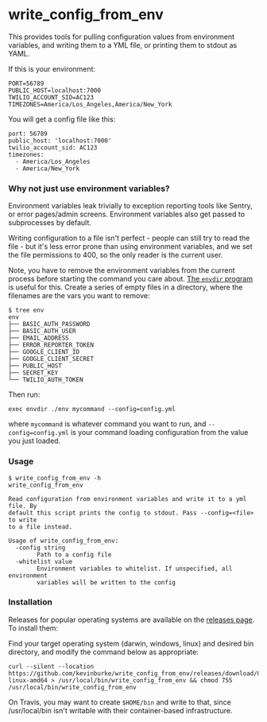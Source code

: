 # write_config_from_env

This provides tools for pulling configuration values from environment variables,
and writing them to a YML file, or printing them to stdout as YAML.

If this is your environment:

```
PORT=56789
PUBLIC_HOST=localhost:7000
TWILIO_ACCOUNT_SID=AC123
TIMEZONES=America/Los_Angeles,America/New_York
```

You will get a config file like this:

```
port: 56789
public_host: 'localhost:7000'
twilio_account_sid: AC123
timezones:
  - America/Los_Angeles
  - America/New_York
```

### Why not just use environment variables?

Environment variables leak trivially to exception reporting tools like Sentry,
or error pages/admin screens. Environment variables also get passed to
subprocesses by default.

Writing configuration to a file isn't perfect - people can still try to read the
file - but it's less error prone than using environment variables, and we set
the file permissions to 400, so the only reader is the current user.

Note, you have to remove the environment variables from the current process
before starting the command you care about. [The `envdir` program][envdir] is
useful for this. Create a series of empty files in a directory, where the
filenames are the vars you want to remove:

```
$ tree env
env
├── BASIC_AUTH_PASSWORD
├── BASIC_AUTH_USER
├── EMAIL_ADDRESS
├── ERROR_REPORTER_TOKEN
├── GOOGLE_CLIENT_ID
├── GOOGLE_CLIENT_SECRET
├── PUBLIC_HOST
├── SECRET_KEY
└── TWILIO_AUTH_TOKEN
```

Then run:

```
exec envdir ./env mycommand --config=config.yml
```

where `mycommand` is whatever command you want to run, and `--config=config.yml`
is your command loading configuration from the value you just loaded.

[envdir]: https://cr.yp.to/daemontools/envdir.html

### Usage

```
$ write_config_from_env -h
write_config_from_env

Read configuration from environment variables and write it to a yml file. By
default this script prints the config to stdout. Pass --config=<file> to write
to a file instead.

Usage of write_config_from_env:
  -config string
        Path to a config file
  -whitelist value
        Environment variables to whitelist. If unspecified, all environment
        variables will be written to the config
```

### Installation

Releases for popular operating systems are available on the [releases
page][releases]. To install them:

Find your target operating system (darwin, windows, linux) and desired bin
directory, and modify the command below as appropriate:

    curl --silent --location https://github.com/kevinburke/write_config_from_env/releases/download/0.2/write_config_from_env-linux-amd64 > /usr/local/bin/write_config_from_env && chmod 755 /usr/local/bin/write_config_from_env

On Travis, you may want to create `$HOME/bin` and write to that, since
/usr/local/bin isn't writable with their container-based infrastructure.


[releases]: https://github.com/kevinburke/write_config_from_env/releases
